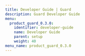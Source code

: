 ```yaml
---
title: Developer Guide | Guard
description: Guard Developer Guide
menu:
  product_guard_0.3.0:
    identifier: developer-guide
    name: Developer Guide
    parent: setup
    weight: 40
menu_name: product_guard_0.3.0
---
```


